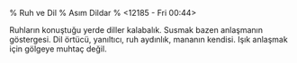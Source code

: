% Ruh ve Dil
% Asım Dildar
% <12185 - Fri 00:44>

Ruhların konuştuğu yerde diller kalabalık. Susmak bazen anlaşmanın göstergesi. Dil örtücü, yanıltıcı, ruh aydınlık, mananın kendisi. Işık anlaşmak için gölgeye muhtaç değil. 
